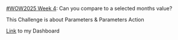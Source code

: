 
[#WOW2025 Week 4](https://workout-wednesday.com/2025w4tab/): Can you compare to a selected months value?

This Challenge is about Parameters & Parameters Action


[Link](https://public.tableau.com/app/profile/amira.salama/viz/WOW2025Week4Canyoucomparetoaselectedmonthsvalue_17382709154660/WOW2025W4) to my Dashboard
